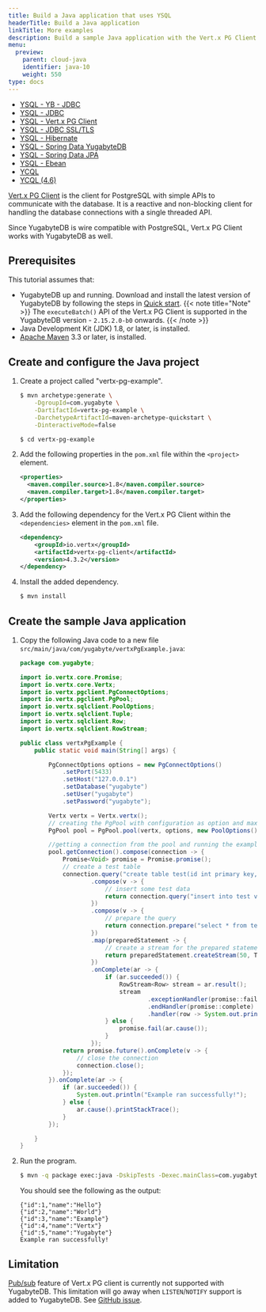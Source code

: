```yaml
---
title: Build a Java application that uses YSQL
headerTitle: Build a Java application
linkTitle: More examples
description: Build a sample Java application with the Vert.x PG Client and use the YSQL API to connect to and interact with YugabyteDB.
menu:
  preview:
    parent: cloud-java
    identifier: java-10
    weight: 550
type: docs
---
```


<ul class="nav nav-tabs-alt nav-tabs-yb">
  <li >
    <a href="../ysql-yb-jdbc/" class="nav-link">
      <i class="icon-postgres" aria-hidden="true"></i>
      YSQL - YB - JDBC
    </a>
  </li>
  <li >
    <a href="../ysql-jdbc/" class="nav-link">
      <i class="icon-postgres" aria-hidden="true"></i>
      YSQL - JDBC
    </a>
  </li>
  <li >
    <a href="../ysql-vertx-pg-client/" class="nav-link active">
      <i class="icon-postgres" aria-hidden="true"></i>
      YSQL - Vert.x PG Client
    </a>
  </li>
  <li >
    <a href="../ysql-jdbc-ssl/" class="nav-link">
      <i class="icon-postgres" aria-hidden="true"></i>
      YSQL - JDBC SSL/TLS
    </a>
  </li>
  <li >
    <a href="../ysql-hibernate/" class="nav-link">
      <i class="icon-postgres" aria-hidden="true"></i>
      YSQL - Hibernate
    </a>
  </li>
  <li >
    <a href="../ysql-sdyb/" class="nav-link">
      <i class="icon-postgres" aria-hidden="true"></i>
      YSQL - Spring Data YugabyteDB
    </a>
  </li>
  <li >
    <a href="../ysql-spring-data/" class="nav-link">
      <i class="icon-postgres" aria-hidden="true"></i>
      YSQL - Spring Data JPA
    </a>
  </li>
  <li>
    <a href="../ysql-ebean/" class="nav-link">
      <i class="icon-postgres" aria-hidden="true"></i>
      YSQL - Ebean
    </a>
  </li>
  <li>
    <a href="../ycql/" class="nav-link">
      <i class="icon-cassandra" aria-hidden="true"></i>
      YCQL
    </a>
  </li>
  <li>
    <a href="../ycql-4.6/" class="nav-link">
      <i class="icon-cassandra" aria-hidden="true"></i>
      YCQL (4.6)
    </a>
  </li>
</ul>

[Vert.x PG Client](https://vertx.io/docs/vertx-pg-client/java/) is the client for PostgreSQL with simple APIs to communicate with the database. It is a reactive and non-blocking client for handling the database connections with a single threaded API.

Since YugabyteDB is wire compatible with PostgreSQL, Vert.x PG Client works with YugabyteDB as well.

## Prerequisites

This tutorial assumes that:

- YugabyteDB up and running. Download and install the latest version of YugabyteDB by following the steps in [Quick start](../../../../quick-start/).
{{< note title="Note" >}}
The `executeBatch()` API of the Vert.x PG Client is supported in the YugabyteDB version - `2.15.2.0-b0` onwards. 
{{< /note >}}
- Java Development Kit (JDK) 1.8, or later, is installed. 
- [Apache Maven](https://maven.apache.org/index.html) 3.3 or later, is installed.

## Create and configure the Java project

1. Create a project called "vertx-pg-example".

    ```sh
    $ mvn archetype:generate \
        -DgroupId=com.yugabyte \
        -DartifactId=vertx-pg-example \
        -DarchetypeArtifactId=maven-archetype-quickstart \
        -DinteractiveMode=false

    $ cd vertx-pg-example
    ```
1. Add the following properties in the `pom.xml` file within the `<project>` element.

    ```xml
    <properties>
      <maven.compiler.source>1.8</maven.compiler.source>
      <maven.compiler.target>1.8</maven.compiler.target>
    </properties>
    ```

1. Add the following dependency for the Vert.x PG Client within the `<dependencies>` element in the `pom.xml` file.

    ```xml
    <dependency>
        <groupId>io.vertx</groupId>
        <artifactId>vertx-pg-client</artifactId>
        <version>4.3.2</version>
    </dependency>
    ```

1. Install the added dependency.

    ```sh
    $ mvn install
    ```

## Create the sample Java application

1. Copy the following Java code to a new file `src/main/java/com/yugabyte/vertxPgExample.java`:

    ```java
    package com.yugabyte;

    import io.vertx.core.Promise;
    import io.vertx.core.Vertx;
    import io.vertx.pgclient.PgConnectOptions;
    import io.vertx.pgclient.PgPool;
    import io.vertx.sqlclient.PoolOptions;
    import io.vertx.sqlclient.Tuple;
    import io.vertx.sqlclient.Row;
    import io.vertx.sqlclient.RowStream;

    public class vertxPgExample {
        public static void main(String[] args) {

            PgConnectOptions options = new PgConnectOptions()
                .setPort(5433)
                .setHost("127.0.0.1")
                .setDatabase("yugabyte")
                .setUser("yugabyte")
                .setPassword("yugabyte");

            Vertx vertx = Vertx.vertx();
            // creating the PgPool with configuration as option and maxsize 10.
            PgPool pool = PgPool.pool(vertx, options, new PoolOptions().setMaxSize(10));

            //getting a connection from the pool and running the example on that
            pool.getConnection().compose(connection -> {
                Promise<Void> promise = Promise.promise();
                // create a test table
                connection.query("create table test(id int primary key, name text)").execute()
                        .compose(v -> {
                            // insert some test data
                            return connection.query("insert into test values (1, 'Hello'), (2, 'World'), (3,'Example'), (4, 'Vertx'), (5, 'Yugabyte')").execute();
                        })
                        .compose(v -> {
                            // prepare the query
                            return connection.prepare("select * from test order by id");
                        })
                        .map(preparedStatement -> {
                            // create a stream for the prepared statement
                            return preparedStatement.createStream(50, Tuple.tuple());
                        })
                        .onComplete(ar -> {
                            if (ar.succeeded()) {
                                RowStream<Row> stream = ar.result();
                                stream
                                        .exceptionHandler(promise::fail)
                                        .endHandler(promise::complete)
                                        .handler(row -> System.out.println(row.toJson())); // Printing each row as JSON
                            } else {
                                promise.fail(ar.cause());
                            }
                        });
                return promise.future().onComplete(v -> {
                    // close the connection
                    connection.close();
                });
            }).onComplete(ar -> {
                if (ar.succeeded()) {
                    System.out.println("Example ran successfully!");
                } else {
                    ar.cause().printStackTrace();
                }
            });

        }
    }
    ```

1. Run the program.

    ```sh
    $ mvn -q package exec:java -DskipTests -Dexec.mainClass=com.yugabyte.vertxPgExample
    ```

    You should see the following as the output:

    ```output
    {"id":1,"name":"Hello"}
    {"id":2,"name":"World"}
    {"id":3,"name":"Example"}
    {"id":4,"name":"Vertx"}
    {"id":5,"name":"Yugabyte"}
    Example ran successfully!
    ```
## Limitation

[Pub/sub](https://vertx.io/docs/vertx-pg-client/java/#_pubsub) feature of Vert.x PG client is currently not supported with YugabyteDB. This limitation will go away when `LISTEN`/`NOTIFY` support is added to YugabyteDB. See [GitHub issue](https://github.com/yugabyte/yugabyte-db/issues/1872).

